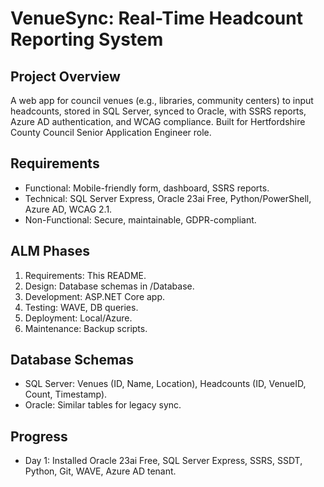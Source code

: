 # VenueSync: Real-Time Headcount Reporting System
## Project Overview
A web app for council venues (e.g., libraries, community centers) to input headcounts, stored in SQL Server, synced to Oracle, with SSRS reports, Azure AD authentication, and WCAG compliance. Built for Hertfordshire County Council Senior Application Engineer role.

## Requirements
- Functional: Mobile-friendly form, dashboard, SSRS reports.
- Technical: SQL Server Express, Oracle 23ai Free, Python/PowerShell, Azure AD, WCAG 2.1.
- Non-Functional: Secure, maintainable, GDPR-compliant.

## ALM Phases
1. Requirements: This README.
2. Design: Database schemas in /Database.
3. Development: ASP.NET Core app.
4. Testing: WAVE, DB queries.
5. Deployment: Local/Azure.
6. Maintenance: Backup scripts.

## Database Schemas
- SQL Server: Venues (ID, Name, Location), Headcounts (ID, VenueID, Count, Timestamp).
- Oracle: Similar tables for legacy sync.

## Progress
- Day 1: Installed Oracle 23ai Free, SQL Server Express, SSRS, SSDT, Python, Git, WAVE, Azure AD tenant.
